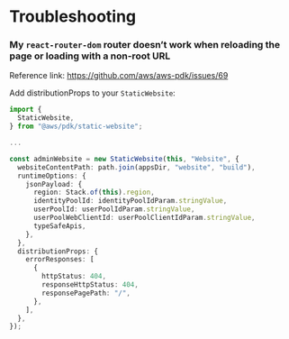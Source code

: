# Troubleshooting

### My `react-router-dom` router doesn’t work when reloading the page or loading with a non-root URL

Reference link: <https://github.com/aws/aws-pdk/issues/69>

Add distributionProps to your `StaticWebsite`:

```ts
import {
  StaticWebsite,
} from "@aws/pdk/static-website";

...

const adminWebsite = new StaticWebsite(this, "Website", {
  websiteContentPath: path.join(appsDir, "website", "build"),
  runtimeOptions: {
    jsonPayload: {
      region: Stack.of(this).region,
      identityPoolId: identityPoolIdParam.stringValue,
      userPoolId: userPoolIdParam.stringValue,
      userPoolWebClientId: userPoolClientIdParam.stringValue,
      typeSafeApis,
    },
  },
  distributionProps: {
    errorResponses: [
      {
        httpStatus: 404,
        responseHttpStatus: 404,
        responsePagePath: "/",
      },
    ],
  },
});
```
